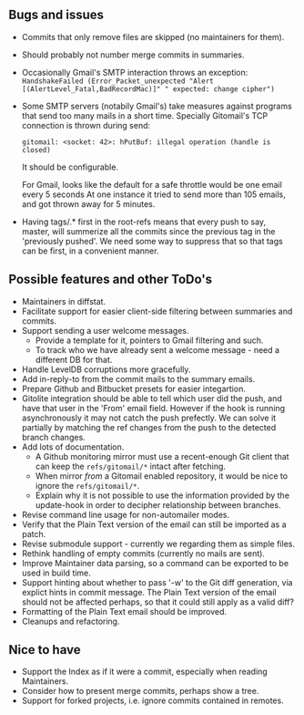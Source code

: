 ## Bugs and issues

* Commits that only remove files are skipped (no maintainers for them).
* Should probably not number merge commits in summaries.
* Occasionally Gmail's SMTP interaction throws an exception:
  `HandshakeFailed (Error_Packet_unexpected "Alert [(AlertLevel_Fatal,BadRecordMac)]" " expected: change cipher")`
* Some SMTP servers (notabily Gmail's) take measures against programs
  that send too many mails in a short time. Specially Gitomail's TCP connection
  is thrown during send:

      gitomail: <socket: 42>: hPutBuf: illegal operation (handle is closed)

  It should be configurable.

  For Gmail, looks like the default for a safe throttle would be one email every 5 seconds
  At one instance it tried to send more than 105 emails, and got thrown away for 5 minutes.
* Having tags/.* first in the root-refs means that every push to say, master, will summerize
  all the commits since the previous tag in the 'previously pushed'. We need some way to
  suppress that so that tags can be first, in a convenient manner.

## Possible features and other ToDo's

* Maintainers in diffstat.
* Facilitate support for easier client-side filtering between summaries and commits.
* Support sending a user welcome messages.
    * Provide a template for it, pointers to Gmail filtering and such.
    * To track who we have already sent a welcome message - need a different DB for that.
* Handle LevelDB corruptions more gracefully.
* Add in-reply-to from the commit mails to the summary emails.
* Prepare Github and Bitbucket presets for easier integartion.
* Gitolite integration should be able to tell which user did the push, and
  have that user in the 'From' email field. However if the hook is running
  asynchronously it may not catch the push prefectly. We can solve it partially
  by matching the ref changes from the push to the detected branch changes.
* Add lots of documentation.
  * A Github monitoring mirror must use a recent-enough Git client that can keep
    the `refs/gitomail/*` intact after fetching.
  * When mirror *from* a Gitomail enabled repository, it would be nice to ignore
    the `refs/gitomail/*`.
  * Explain why it is not possible to use the information provided by the update-hook
    in order to decipher relationship between branches.
* Revise command line usage for non-automailer modes.
* Verify that the Plain Text version of the email can still be imported as a patch.
* Revise submodule support - currently we regarding them as simple files.
* Rethink handling of empty commits (currently no mails are sent).
* Improve Maintainer data parsing, so a command can be exported to be used in
  build time.
* Support hinting about whether to pass '-w' to the Git diff generation, via
  explict hints in commit message. The Plain Text version of the email should not be
  affected perhaps, so that it could still apply as a valid diff?
* Formatting of the Plain Text email should be improved.
* Cleanups and refactoring.

## Nice to have

* Support the Index as if it were a commit, especially when reading Maintainers.
* Consider how to present merge commits, perhaps show a tree.
* Support for forked projects, i.e. ignore commits contained in remotes.
